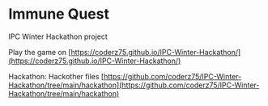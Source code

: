 # Immune Quest

IPC Winter Hackathon project

Play the game on [https://coderz75.github.io/IPC-Winter-Hackathon/](https://coderz75.github.io/IPC-Winter-Hackathon/)

Hackathon: Hackother files [https://github.com/coderz75/IPC-Winter-Hackathon/tree/main/hackathon](https://github.com/coderz75/IPC-Winter-Hackathon/tree/main/hackathon)